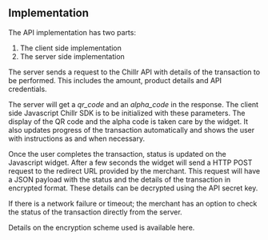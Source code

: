 ## Implementation

The API implementation has two parts:
1. The client side implementation
2. The server side implementation

The server sends a request to the Chillr API with details of the transaction to be performed. This includes the amount, product details and API credentials.

The server will get a _qr\_code_ and an _alpha\_code_ in the response. The client side Javascript Chillr SDK is to be initialized with these parameters. The display of the QR code and the alpha code is taken care by the widget. It also updates progress of the transaction automatically and shows the user with instructions as and when necessary. 

Once the user completes the transaction, status is updated on the Javascript widget. After a few seconds the widget will send a HTTP POST request to the redirect URL provided by the merchant. This request will have a JSON payload with the status and the details of the transaction in encrypted format. These details can be decrypted using the API secret key.

If there is a network failure or timeout; the merchant has an option to check the status of the transaction directly from the server. 

Details on the encryption scheme used is available here.